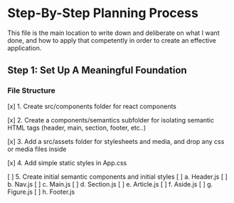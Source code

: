 # Step-By-Step Planning Process

This file is the main location to write down and deliberate on what I want done, and how to apply that competently in order to create an effective application.

## Step 1: Set Up A Meaningful Foundation  

### File Structure

[x] 1. Create src/components folder for react components

[x] 2. Create a components/semantics subfolder for isolating semantic HTML tags (header, main, section, footer, etc..)

[x] 3. Add a src/assets folder for stylesheets and media, and drop any css or media files inside

[x] 4. Add simple static styles in App.css

[ ] 5. Create initial semantic components and initial styles
[ ]     a. Header.js
[ ]     b. Nav.js
[ ]     c. Main.js
[ ]     d. Section.js
[ ]     e. Article.js
[ ]     f. Aside.js
[ ]     g. Figure.js
[ ]     h. Footer.js